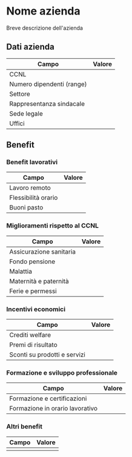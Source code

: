 # Nome azienda

Breve descrizione dell'azienda

## Dati azienda

| **Campo**           | **Valore**                             |
| ------------------------- | -------------------------------------------- |
| CCNL                      ||
| Numero dipendenti (range) ||
| Settore                   ||
| Rappresentanza sindacale  ||
| Sede legale               ||
| Uffici                    ||

## Benefit

### Benefit lavorativi

| **Campo**      | **Valore**                                                                                                 |
| -------------------- | ---------------------------------------------------------------------------------------------------------------- |
| Lavoro remoto        ||
| Flessibilità orario  ||
| Buoni pasto          ||

### Miglioramenti rispetto al CCNL

| **Campo**         | **Valore** |
| ----------------------- | ---------------- |
| Assicurazione sanitaria ||
| Fondo pensione          ||
| Malattia                ||
| Maternità e paternità   ||
| Ferie e permessi        ||

### Incentivi economici

| **Campo**              | **Valore**                                |
| ---------------------------- | ----------------------------------------------- |
| Crediti welfare              ||
| Premi di risultato           ||
| Sconti su prodotti e servizi ||

### Formazione e sviluppo professionale

| **Campo**                 | **Valore**                                     |
| ------------------------------- | ---------------------------------------------------- |
| Formazione e certificazioni     ||
| Formazione in orario lavorativo ||

### Altri benefit

| **Campo** | **Valore** |
| --------------- | ---------------- |
|                 ||
